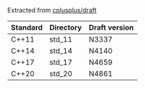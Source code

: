 
Extracted from [cplusplus/draft](https://github.com/cplusplus/draft)

|Standard | Directory | Draft version|
|---------|-----------|--------------|
| C++11   | std_11    | N3337        |
| C++14   | std_14    | N4140        |
| C++17   | std_17    | N4659        |
| C++20   | std_20    | N4861        |
